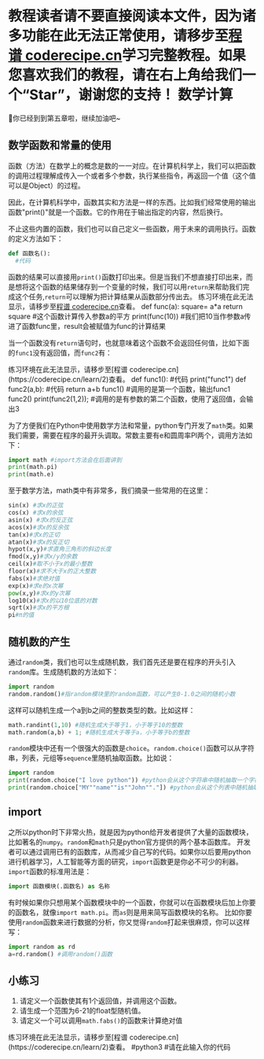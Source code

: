 <notice>教程读者请不要直接阅读本文件，因为诸多功能在此无法正常使用，请移步至[程谱 coderecipe.cn](https://coderecipe.cn/learn/2)学习完整教程。如果您喜欢我们的教程，请在右上角给我们一个“Star”，谢谢您的支持！</notice>
数学计算
======
🌟你已经到到第五章啦，继续加油吧~

数学函数和常量的使用
-----
函数（方法）在数学上的概念是数的一一对应。在计算机科学上，我们可以把函数的调用过程理解成传入一个或者多个参数，执行某些指令，再返回一个值（这个值可以是Object）的过程。

因此，在计算机科学中，函数其实和方法是一样的东西。比如我们经常使用的输出函数"print()"就是一个函数。它的作用在于输出指定的内容，然后换行。

不止这些内置的函数，我们也可以自己定义一些函数，用于未来的调用执行。函数的定义方法如下：
```python
def 函数名():
  #代码
```

函数的结果可以直接用`print()`函数打印出来。但是当我们不想直接打印出来，而是想将这个函数的结果储存到一个变量的时候，我们可以用`return`来帮助我们完成这个任务,`return`可以理解为把计算结果从函数部分传出去。
<lab lang="python" parameters="filename=Hello.py">
<notice>练习环境在此无法显示，请移步至[程谱 coderecipe.cn](https://coderecipe.cn/learn/2)查看。</notice>
def func(a):
  square= a*a
  return square #这个函数计算传入参数a的平方
print(func(10)) #我们把10当作参数a传进了函数func里，result会被赋值为func的计算结果
</lab>

当一个函数没有`return`语句时，也就意味着这个函数不会返回任何值，比如下面的`func1`没有返回值，而`func2`有：

<lab lang="python" parameters="filename=Hello.py">
<notice>练习环境在此无法显示，请移步至[程谱 coderecipe.cn](https://coderecipe.cn/learn/2)查看。</notice>
def func1():
  #代码
  print("func1")
def func2(a,b):
  #代码
  return a+b
func1() #调用的是第一个函数，输出func1
func2()
print(func2(1,2)); #调用的是有参数的第二个函数，使用了返回值，会输出3
</lab>

为了方便我们在Python中使用数学方法和常量，python专门开发了`math`类。如果我们需要，需要在程序的最开头调取。常数主要有e和圆周率PI两个，调用方法如下：
```python
import math #import方法会在后面讲到
print(math.pi)
print(math.e)
```
至于数学方法，math类中有非常多，我们摘录一些常用的在这里：
```python
sin(x) #求x的正弦
cos(x) #求x的余弦
asin(x) #求x的反正弦
acos(x)#求x的反余弦
tan(x)#求x的正切
atan(x)#求x的反正切
hypot(x,y)#求直角三角形的斜边长度
fmod(x,y)#求x/y的余数
ceil(x)#取不小于x的最小整数
floor(x)#求不大于x的正大整数
fabs(x)#求绝对值
exp(x)#求e的x次幂
pow(x,y)#求x的y次幂
log10(x)#求x的以10位底的对数
sqrt(x)#求x的平方根
pi#π的值
```

随机数的产生
-----
通过`random`类，我们也可以生成随机数，我们首先还是要在程序的开头引入`random`库。生成随机数的方法如下：
```python
import random
random.random()#指random模块里的random函数，可以产生0-1.0之间的随机小数
```
这样可以随机生成一个a到b之间的整数类型的数。比如这样：
```python
math.randint(1,10) #随机生成大于等于1，小于等于10的整数
math.random(a,b) + 1; #随机生成大于等于a，小于等于b的整数
```

`random`模块中还有一个很强大的函数是`choice`。`random.choice()`函数可以从字符串，列表，元组等`sequence`里随机抽取函数。比如说：

```python
import random
print(random.choice("I love python")) #python会从这个字符串中随机抽取一个字符（包括空格）
print(random.choice["MY""name""is""John""."]) #python会从这个列表中随机抽取一个元素
```

import
-----
之所以python时下非常火热，就是因为python给开发者提供了大量的函数模块，比如著名的`numpy`。`random`和`math`只是python官方提供的两个基本函数库。
开发者可以通过调用已有的函数库，从而减少自己写的代码。如果你以后要用python进行机器学习，人工智能等方面的研究，`import`函数更是你必不可少的利器。
`import`函数的标准用法是：
```python
import 函数模块(.函数名) as 名称
```
有时候如果你只想用某个函数模块中的一个函数，你就可以在函数模块后加上你要的函数名，就像`import math.pi`。而`as`则是用来简写函数模块的名称。
比如你要使用`random`函数来进行数据的分析，你又觉得`random`打起来很麻烦，你可以这样写：
```python
import random as rd
a=rd.random() #调用random()函数
```

小练习
-----
1. 请定义一个函数使其有1个返回值，并调用这个函数。
2. 请生成一个范围为6-21的float型随机值。
3. 请定义一个可以调用`math.fabs()`的函数来计算绝对值
<lab lang="python" parameters="filename=Hello.py">
<notice>练习环境在此无法显示，请移步至[程谱 coderecipe.cn](https://coderecipe.cn/learn/2)查看。</notice>
#python3
#请在此输入你的代码
</lab>
